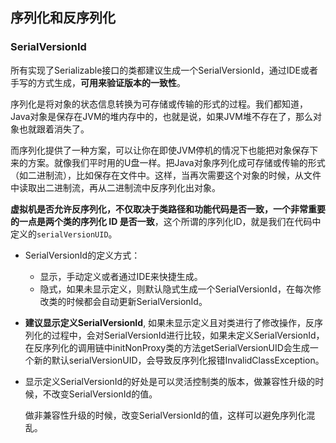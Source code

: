 ## 序列化和反序列化

### SerialVersionId

所有实现了Serializable接口的类都建议生成一个SerialVersionId，通过IDE或者手写的方式生成，**可用来验证版本的一致性**。



序列化是将对象的状态信息转换为可存储或传输的形式的过程。我们都知道，Java对象是保存在JVM的堆内存中的，也就是说，如果JVM堆不存在了，那么对象也就跟着消失了。

而序列化提供了一种方案，可以让你在即使JVM停机的情况下也能把对象保存下来的方案。就像我们平时用的U盘一样。把Java对象序列化成可存储或传输的形式（如二进制流），比如保存在文件中。这样，当再次需要这个对象的时候，从文件中读取出二进制流，再从二进制流中反序列化出对象。

**虚拟机是否允许反序列化，不仅取决于类路径和功能代码是否一致，一个非常重要的一点是两个类的序列化 ID 是否一致**，这个所谓的序列化ID，就是我们在代码中定义的`serialVersionUID`。



- SerialVersionId的定义方式：
  - 显示，手动定义或者通过IDE来快捷生成。
  - 隐式，如果未显示定义，则默认隐式生成一个SerialVersionId，在每次修改类的时候都会自动更新SerialVersionId。

- **建议显示定义SerialVersionId**, 如果未显示定义且对类进行了修改操作，反序列化的过程中，会对SerialVersionId进行比较，如果未定义SerialVersionId，在反序列化的调用链中initNonProxy类的方法getSerialVersionUID会生成一个新的默认serialVersionUID，会导致反序列化报错InvalidClassException。

- 显示定义SerialVersionId的好处是可以灵活控制类的版本，做兼容性升级的时候，不改变SerialVersionId的值。

  做非兼容性升级的时候，改变SerialVersionId的值，这样可以避免序列化混乱。




